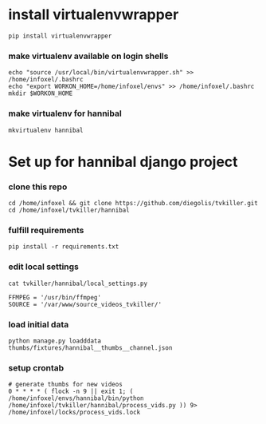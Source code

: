 # install virtualenvwrapper

`pip install virtualenvwrapper`

### make virtualenv available on login shells

```
echo "source /usr/local/bin/virtualenvwrapper.sh" >> /home/infoxel/.bashrc
echo "export WORKON_HOME=/home/infoxel/envs" >> /home/infoxel/.bashrc
mkdir $WORKON_HOME
```

### make virtualenv for hannibal

`mkvirtualenv hannibal`

# Set up for hannibal django project

### clone this repo

```
cd /home/infoxel && git clone https://github.com/diegolis/tvkiller.git
cd /home/infoxel/tvkiller/hannibal
```

### fulfill requirements
`pip install -r requirements.txt`

### edit local settings

```
cat tvkiller/hannibal/local_settings.py

FFMPEG = '/usr/bin/ffmpeg'
SOURCE = '/var/www/source_videos_tvkiller/'
```

### load initial data

`python manage.py loadddata thumbs/fixtures/hannibal__thumbs__channel.json`


### setup crontab


```
# generate thumbs for new videos
0 * * * * ( flock -n 9 || exit 1; ( /home/infoxel/envs/hannibal/bin/python /home/infoxel/tvkiller/hannibal/process_vids.py )) 9> /home/infoxel/locks/process_vids.lock
```

